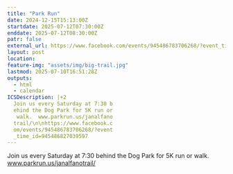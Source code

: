 ```yaml
---
title: "Park Run"
date: 2024-12-15T15:13:00Z
startdate: 2025-07-12T07:30:00Z
enddate: 2025-07-12T08:30:00Z
patr: false
external_url: https://www.facebook.com/events/945486783706268/?event_time_id=945486827039597
layout: post
location: 
feature-img: "assets/img/big-trail.jpg"
lastmod: 2025-07-10T16:51:28Z
outputs:
  - html
  - calendar
ICSDescription: |+2
  Join us every Saturday at 7:30 b  ehind the Dog Park for 5K run or   walk.  www.parkrun.us/janalfano  trail/\n\nhttps://www.facebook.c  om/events/945486783706268/?event  _time_id=945486827039597
---
```


Join us every Saturday at 7&#58;30 behind the Dog Park for 5K run or walk.  www.parkrun.us/janalfanotrail/<br>
  <br>
  
